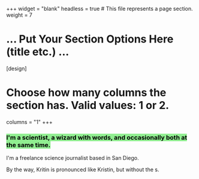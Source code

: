 +++
widget = "blank"
headless = true  # This file represents a page section.
weight = 7

# ... Put Your Section Options Here (title etc.) ...

[design]
  # Choose how many columns the section has. Valid values: 1 or 2.
  columns = "1"
+++
<h3><mark style="background-color: lightgreen">I'm a scientist, a wizard with words, and occasionally both at the same time.</mark></h3> 
I'm a freelance science journalist based in San Diego. 

By the way, Kritin is pronounced like Kristin, but without the s. 
